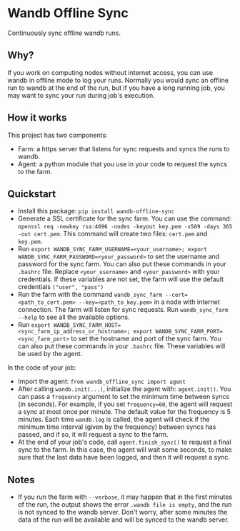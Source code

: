 # Wandb Offline Sync
Continuously sync offline wandb runs.

## Why?
If you work on computing nodes without internet access, you can use wandb in offline mode to log your runs. Normally you would sync an offline run to wandb at the end of the run, but if you have a long running job, you may want to sync your run during job's execution.

## How it works
This project has two components:
* Farm: a https server that listens for sync requests and syncs the runs to wandb.
* Agent: a python module that you use in your code to request the syncs to the farm.

## Quickstart
* Install this package: `pip install wandb-offline-sync`
* Generate a SSL certificate for the sync farm. You can use the command: `openssl req -newkey rsa:4096 -nodes -keyout key.pem -x509 -days 365 -out cert.pem`. This command will create two files: `cert.pem` and `key.pem`.
* Run `export WANDB_SYNC_FARM_USERNAME=<your_username>; export WANDB_SYNC_FARM_PASSWORD=<your_password>` to set the username and password for the sync farm. You can also put these commands in your `.bashrc` file. Replace `<your_username>` and `<your_password>` with your credentials. If these variables are not set, the farm will use the default credentials `("user", "pass")`
* Run the farm with the command `wandb_sync_farm --cert=<path_to_cert.pem> --key=<path_to_key.pem>` in a node with internet connection. The farm will listen for sync requests. Run `wandb_sync_farm --help` to see all the available options.
* Run `export WANDB_SYNC_FARM_HOST=<sync_farm_ip_address_or_hostname>; export WANDB_SYNC_FARM_PORT=<sync_farm_port>` to set the hostname and port of the sync farm. You can also put these commands in your `.bashrc` file. These variables will be used by the agent.

In the code of your job:
* Import the agent: `from wandb_offline_sync import agent`
* After calling `wandb.init(...)`, initialize the agent with: `agent.init()`. You can pass a `frequency` argument to set the minimum time between syncs (in seconds). For example, if you set `frequency=60`, the agent will request a sync at most once per minute. The default value for the frequency is 5 minutes. Each time `wandb.log` is called, the agent will check if the minimum time interval (given by the frequency) between syncs has passed, and if so, it will request a sync to the farm.
* At the end of your job's code, call `agent.finish_sync()` to request a final sync to the farm. In this case, the agent will wait some seconds, to make sure that the last data have been logged, and then it will request a sync.

## Notes
* If you run the farm with `--verbose`, it may happen that in the first minutes of the run, the output shows the error `.wandb file is empty`, and the run is not synced to the wandb server. Don't worry, after some minutes the data of the run will be available and will be synced to the wandb server.
